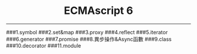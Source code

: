 ﻿
# <center>ECMAscript 6</center>
------------------------
###1.symbol
###2.set&map
###3.proxy
###4.reflect
###5.iterator
###6.generator
###7.promise
###8.異步操作&Async函數
###9.class
###10.decorator
###11.module
